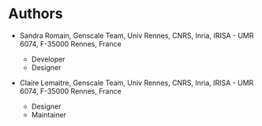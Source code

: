 # Authors

* Sandra Romain, Genscale Team, Univ Rennes, CNRS, Inria, IRISA - UMR 6074, F-35000 Rennes, France
	* Developer
	* Designer

* Claire Lemaitre, Genscale Team, Univ Rennes, CNRS, Inria, IRISA - UMR 6074, F-35000 Rennes, France
	* Designer
	* Maintainer


 
